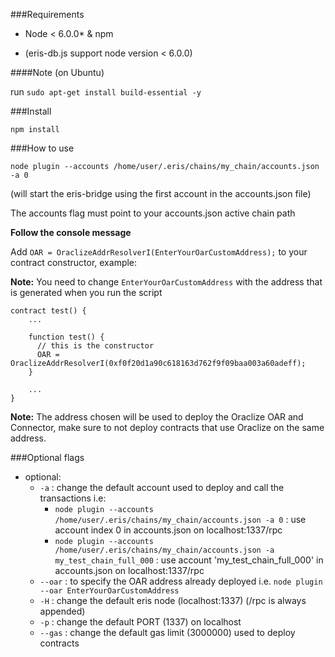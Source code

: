 ###Requirements
- Node < 6.0.0* & npm

* (eris-db.js support node version < 6.0.0)

####Note
(on Ubuntu)

run `sudo apt-get install build-essential -y`

###Install
```
npm install
```

###How to use
```
node plugin --accounts /home/user/.eris/chains/my_chain/accounts.json -a 0
```
(will start the eris-bridge using the first account in the accounts.json file)

The accounts flag must point to your accounts.json active chain path


**Follow the console message**

Add `OAR = OraclizeAddrResolverI(EnterYourOarCustomAddress);` to your contract constructor, example:

**Note:** You need to change `EnterYourOarCustomAddress` with the address that is generated when you run the script
```
contract test() {
    ...
    
    function test() {
      // this is the constructor
      OAR = OraclizeAddrResolverI(0xf0f20d1a90c618163d762f9f09baa003a60adeff);
    }
  
    ...
}
```

**Note:** The address chosen will be used to deploy the Oraclize OAR and Connector, make sure to not deploy contracts that use Oraclize on the same address.

###Optional flags

* optional:
  * `-a` : change the default account used to deploy and call the transactions i.e:
    * `node plugin --accounts /home/user/.eris/chains/my_chain/accounts.json -a 0` : use account index 0 in accounts.json on localhost:1337/rpc
    * `node plugin --accounts /home/user/.eris/chains/my_chain/accounts.json -a my_test_chain_full_000` : use account 'my_test_chain_full_000' in accounts.json on localhost:1337/rpc
  * `--oar` : to specify the OAR address already deployed i.e. `node plugin --oar EnterYourOarCustomAddress`
  * `-H` : change the default eris node (localhost:1337) (/rpc is always appended)
  * `-p` : change the default PORT (1337) on localhost
  * `--gas` : change the default gas limit (3000000) used to deploy contracts
